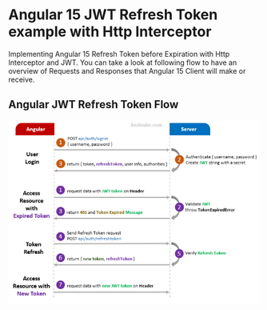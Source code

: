 # Angular 15 JWT Refresh Token example with Http Interceptor

Implementing Angular 15 Refresh Token before Expiration with Http Interceptor and JWT.
You can take a look at following flow to have an overview of Requests and Responses that Angular 15 Client will make or receive.

## Angular JWT Refresh Token Flow
![angular-15-refresh-token-jwt-example](angular-15-refresh-token-jwt-example.png)
